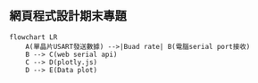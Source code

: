 ## 網頁程式設計期末專題

```mermaid
flowchart LR
    A(單晶片USART發送數據) -->|Buad rate| B(電腦serial port接收)
    B --> C(web serial api)
    C --> D(plotly.js)
    D --> E(Data plot)
```